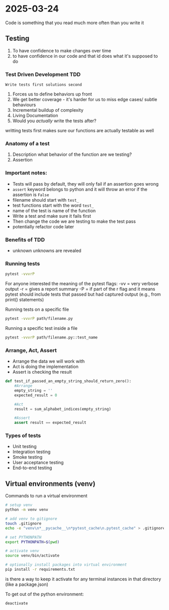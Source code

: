 # 2025-03-24
Code is something that you read much more often than you write it
## Testing
1. To have confidence to make changes over time
2. to have confidence in our code and that id does what it's supposed to do

### Test Driven Development TDD
    Write tests first solutions second
1. Forces us to define behaviors up front
2. We get better coverage - it's harder for us to miss edge cases/ subtle behaviours
3. Incremental buildup of complexity
4. Living Documentation
5. Would you *actually* write the tests after?

writting tests first makes sure our functions are actually testable as well
### Anatomy of a test
1. Description
    what behavior of the function are we testing?
2. Assertion

### Important notes:
- Tests will pass by default, they will only fail if an assertion goes wrong
- `assert` keyword belongs to python and it will throw an error if the assertion is `False`
- filename should start with `test_`
- test functions start with the word `test_`
- name of the test is name of the function
- Write a test and make sure it fails first
- Then change the code we are testing to make the test pass
- potentially refactor code later

### Benefits of TDD
- unknown unknowns are revealed


### Running tests
```bash
pytest -vvvrP

```
For anyone interested the meaning of the pytest flags:
-vv = very verbose output
-r = gives a report summary
-P = if part of the r flag and it means pytest should include tests that passed but had captured output (e.g., from print() statements)

Running tests on a specific file

```bash
pytest -vvvrP path/filename.py

```

Running a specific test inside a file
```bash
pytest -vvvrP path/filename.py::test_name

```

### Arrange, Act, Assert
- Arrange the data we will work with
- Act is doing the implementation
- Assert is checking the result
```python
def test_if_passed_an_empty_string_should_return_zero():
    #Arrange
    empty_string = ''
    expected_result = 0

    #Act
    result = sum_alphabet_indices(empty_string)

    #Assert
    assert result == expected_result
```

### Types of tests
- Unit testing
- Integration testing
- Smoke testing
- User acceptance testing
- End-to-end testing

## Virtual environments (venv)
Commands to run a virtual environment
```bash
# setup venv
python -m venv venv 

# add venv to gitignore
touch .gitignore
echo -e "venv\n*__pycache__\n*pytest_cache\n.pytest_cache" > .gitignore

# set PYTHONPATH
export PYTHONPATH=$(pwd)

# activate venv
source venv/bin/activate

# optionally install packages into virtual environment
pip install -r requirements.txt
```
is there a way to keep it activate for any terminal instances in that directory (like a package.json) 

To get out of the python environment:
```bash
deactivate
```

